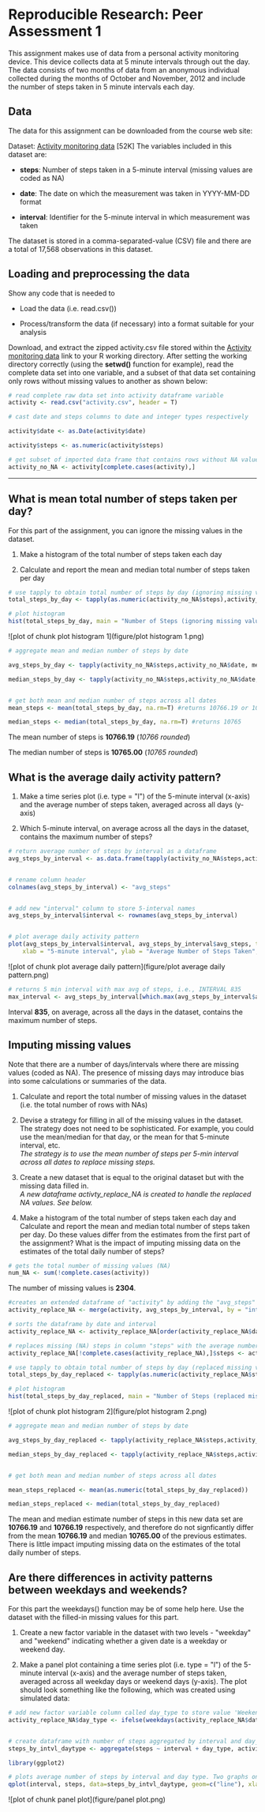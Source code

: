 # Reproducible Research: Peer Assessment 1


This assignment makes use of data from a personal activity monitoring device. This device collects data at 5 minute intervals through out the day. The data consists of two months of data from an anonymous individual collected during the months of October and November, 2012 and include the number of steps taken in 5 minute intervals each day.

## Data

The data for this assignment can be downloaded from the course web site:

Dataset: [Activity monitoring data][1] [52K]
The variables included in this dataset are:

- **steps**: Number of steps taken in a 5-minute interval (missing values are coded as NA)

- **date**: The date on which the measurement was taken in YYYY-MM-DD format

- **interval**: Identifier for the 5-minute interval in which measurement was taken

The dataset is stored in a comma-separated-value (CSV) file and there are a total of 17,568 observations in this dataset.


## Loading and preprocessing the data

Show any code that is needed to

- Load the data (i.e. read.csv())

- Process/transform the data (if necessary) into a format suitable for your analysis  


Download, and extract the zipped activity.csv file stored within the [Activity monitoring data][1] link to your R working directory. After setting the working directory correctly (using the **setwd()** function for example), read the complete data set into one variable, and a subset of that data set containing only rows without missing values to another as shown below:




```r
# read complete raw data set into activity dataframe variable
activity <- read.csv("activity.csv", header = T)

# cast date and steps columns to date and integer types respectively

activity$date <- as.Date(activity$date)

activity$steps <- as.numeric(activity$steps)

# get subset of imported data frame that contains rows without NA values
activity_no_NA <- activity[complete.cases(activity),]
```

---
## What is mean total number of steps taken per day?

For this part of the assignment, you can ignore the missing values in the dataset.

1. Make a histogram of the total number of steps taken each day

2. Calculate and report the mean and median total number of steps taken per day


```r
# use tapply to obtain total number of steps by day (ignoring missing values)
total_steps_by_day <- tapply(as.numeric(activity_no_NA$steps),activity_no_NA$date, sum, na.rm = T)

# plot histogram
hist(total_steps_by_day, main = "Number of Steps (ignoring missing values)", xlab = "Total Number of Steps Taken each Day", col="cadetblue4")
```

![plot of chunk plot histogram 1](figure/plot histogram 1.png) 



```r
# aggregate mean and median number of steps by date

avg_steps_by_day <- tapply(activity_no_NA$steps,activity_no_NA$date, mean, na.rm = T)

median_steps_by_day <- tapply(activity_no_NA$steps,activity_no_NA$date,median, na.rm = T)


# get both mean and median number of steps across all dates
mean_steps <- mean(total_steps_by_day, na.rm=T) #returns 10766.19 or 10766 when rounded

median_steps <- median(total_steps_by_day, na.rm=T) #returns 10765
```

  
The mean number of steps is **10766.19** (*10766 rounded*)          

The median number of steps is **10765.00** (*10765 rounded*)                      


## What is the average daily activity pattern?

1. Make a time series plot (i.e. type = "l") of the 5-minute interval (x-axis) and the average number of steps taken, averaged across all days (y-axis)

2. Which 5-minute interval, on average across all the days in the dataset, contains the maximum number of steps?



```r
# return average number of steps by interval as a dataframe
avg_steps_by_interval <- as.data.frame(tapply(activity_no_NA$steps,activity_no_NA$interval,mean, na.rm = T))


# rename column header
colnames(avg_steps_by_interval) <- "avg_steps"


# add new "interval" column to store 5-interval names
avg_steps_by_interval$interval <- rownames(avg_steps_by_interval)


# plot average daily activity pattern
plot(avg_steps_by_interval$interval, avg_steps_by_interval$avg_steps, type = "l", col = "red", 
    xlab = "5-minute interval", ylab = "Average Number of Steps Taken", main = "Average Daily Activity Pattern")
```

![plot of chunk plot average daily pattern](figure/plot average daily pattern.png) 



```r
# returns 5 min interval with max avg of steps, i.e., INTERVAL 835
max_interval <- avg_steps_by_interval[which.max(avg_steps_by_interval$avg_steps),]$interval
```

Interval **835**, on average, across all the days in the dataset, contains the maximum number of steps.  




## Imputing missing values

Note that there are a number of days/intervals where there are missing values (coded as NA). The presence of missing days may introduce bias into some calculations or summaries of the data.

1. Calculate and report the total number of missing values in the dataset (i.e. the total number of rows with NAs)

2. Devise a strategy for filling in all of the missing values in the dataset. The strategy does not need to be sophisticated. For example, you could use the mean/median for that day, or the mean for that 5-minute interval, etc.    
*The strategy is to use the mean number of steps per 5-min interval across all dates to replace missing steps.*

3. Create a new dataset that is equal to the original dataset but with the missing data filled in.    
*A new dataframe activty_replace_NA is created to handle the replaced NA values. See below.*


4. Make a histogram of the total number of steps taken each day and Calculate and report the mean and median total number of steps taken per day. Do these values differ from the estimates from the first part of the assignment? What is the impact of imputing missing data on the estimates of the total daily number of steps?


```r
# gets the total number of missing values (NA)
num_NA <- sum(!complete.cases(activity))
```

The number of missing values is **2304**.


```r
#creates an extended dataframe of "activity" by adding the "avg_steps" column from dataframe "avg_steps_by_interval""
activity_replace_NA <- merge(activity, avg_steps_by_interval, by = "interval")

# sorts the dataframe by date and interval
activity_replace_NA <- activity_replace_NA[order(activity_replace_NA$date, activity_replace_NA$interval),]

# replaces missing (NA) steps in column "steps" with the average number of steps per interval, i.e., column "avg_steps"
activity_replace_NA[!complete.cases(activity_replace_NA),]$steps <- activity_replace_NA[!complete.cases(activity_replace_NA),]$avg_steps
```





```r
# use tapply to obtain total number of steps by day (replaced missing values)
total_steps_by_day_replaced <- tapply(as.numeric(activity_replace_NA$steps),activity_replace_NA$date, sum, na.rm = T)

# plot histogram
hist(total_steps_by_day_replaced, main = "Number of Steps (replaced missing values)", xlab = "Total Number of Steps Taken each Day", col="cadetblue2")
```

![plot of chunk plot histogram 2](figure/plot histogram 2.png) 




```r
# aggregate mean and median number of steps by date

avg_steps_by_day_replaced <- tapply(activity_replace_NA$steps,activity_replace_NA$date,mean)

median_steps_by_day_replaced <- tapply(activity_replace_NA$steps,activity_replace_NA$date,median)


# get both mean and median number of steps across all dates

mean_steps_replaced <- mean(as.numeric(total_steps_by_day_replaced))

median_steps_replaced <- median(total_steps_by_day_replaced)
```


The mean and median estimate number of steps in this new data set are **10766.19** and **10766.19** respectively, and therefore do not signficantly differ from the mean **10766.19** and median **10765.00** of the previous estimates. There is little impact imputing missing data on the estimates of the total daily number of steps.   




## Are there differences in activity patterns between weekdays and weekends?

For this part the weekdays() function may be of some help here. Use the dataset with the filled-in missing values for this part.

1. Create a new factor variable in the dataset with two levels - "weekday" and "weekend" indicating whether a given date is a weekday or weekend day.

2. Make a panel plot containing a time series plot (i.e. type = "l") of the 5-minute interval (x-axis) and the average number of steps taken, averaged across all weekday days or weekend days (y-axis). The plot should look something like the following, which was created using simulated data:


```r
# add new factor variable column called day_type to store value 'Weekend' or 'Weekday'
activity_replace_NA$day_type <- ifelse(weekdays(activity_replace_NA$date) %in% c('Saturday','Sunday')==TRUE, 'Weekend','Weekday')


# create dataframe with number of steps aggregated by interval and day_type
steps_by_intvl_daytype <- aggregate(steps ~ interval + day_type, activity_replace_NA, mean)
```



```r
library(ggplot2)

# plots average number of steps by interval and day type. Two graphs one for each day type are displayed
qplot(interval, steps, data=steps_by_intvl_daytype, geom=c("line"), xlab="Interval", ylab="Average Number of Steps", main="Average Number of Steps by Interval and Day Type") + facet_wrap(~ day_type, ncol=1)
```

![plot of chunk panel plot](figure/panel plot.png) 


[1]: https://d396qusza40orc.cloudfront.net/repdata%2Fdata%2Factivity.zip "Activity Data Set"
